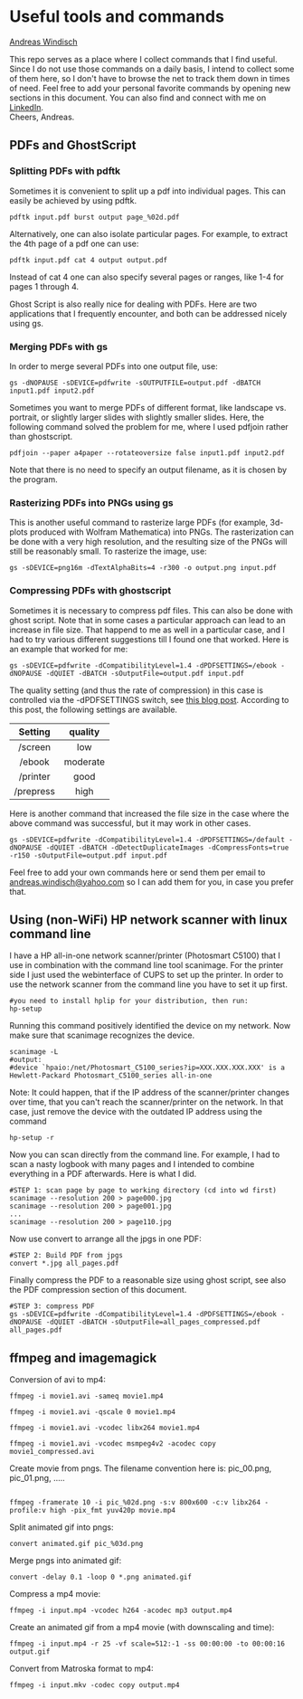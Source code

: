 # Useful tools and commands   
[Andreas Windisch](https://www.linkedin.com/in/andreas-windisch-physics/)   

This repo serves as a place where I collect commands that I find useful. Since I do not use those commands 
on a daily basis, I intend to collect some of them here, so I don't have to browse the net to track them down in times of need.
Feel free to add your personal favorite commands by opening new sections in this document. You can also find and connect with me on [LinkedIn](https://www.linkedin.com/in/andreas-windisch-physics/).    
Cheers, Andreas.   


## PDFs and GhostScript
### Splitting PDFs with pdftk
Sometimes it is convenient to split up a pdf into individual pages. This can easily be achieved by using pdftk.
```{bash}
pdftk input.pdf burst output page_%02d.pdf
```

Alternatively, one can also isolate particular pages. For example, to extract the 4th page of a pdf one can use:
```{bash}
pdftk input.pdf cat 4 output output.pdf
```
Instead of cat 4 one can also specify several pages or ranges, like 1-4 for pages 1 through 4.

Ghost Script is also really nice for dealing with PDFs. Here are two applications that I frequently encounter, and both can be addressed nicely using gs.   
### Merging PDFs with gs
In order to merge several PDFs into one output file, use:
```{bash}
gs -dNOPAUSE -sDEVICE=pdfwrite -sOUTPUTFILE=output.pdf -dBATCH input1.pdf input2.pdf
```
Sometimes you want to merge PDFs of different format, like landscape vs. portrait, or slightly larger slides with slightly smaller slides. 
Here, the following command solved the problem for me, where I used pdfjoin rather than ghostscript.
```{bash}
pdfjoin --paper a4paper --rotateoversize false input1.pdf input2.pdf
```
Note that there is no need to specify an output filename, as it is chosen by the program.

### Rasterizing PDFs into PNGs using gs
This is another useful command to rasterize large PDFs (for example, 3d-plots produced with Wolfram Mathematica) 
into PNGs. The rasterization can be done with a very high resolution, and the resulting size of the PNGs will still be reasonably small.
To rasterize the image, use:
```{bash}
gs -sDEVICE=png16m -dTextAlphaBits=4 -r300 -o output.png input.pdf
``` 

### Compressing PDFs with ghostscript
Sometimes it is necessary to compress pdf files. This can also be done with ghost script. Note that in some cases a particular approach can lead to an increase in file size. That happend to me as well in a particular case, and I had to try various different suggestions till I found one that worked. Here is an example that worked for me:
```{bash}
gs -sDEVICE=pdfwrite -dCompatibilityLevel=1.4 -dPDFSETTINGS=/ebook -dNOPAUSE -dQUIET -dBATCH -sOutputFile=output.pdf input.pdf
```
The quality setting (and thus the rate of compression) in this case is controlled via the -dPDFSETTINGS switch, see [this blog post](https://blog.virtualzone.de/2012/11/how-to-reduce-pdf-file-size-in-linux.html). According to this post, the following settings are available.   
   

| Setting  | quality  |
|:--------:|:--------:|
|\/screen  | low      |
|\/ebook   | moderate |
|\/printer | good     |
|\/prepress| high     |
   

Here is another command that increased the file size in the case where the above command was successful, but it may work in other cases.   

```{bash}
gs -sDEVICE=pdfwrite -dCompatibilityLevel=1.4 -dPDFSETTINGS=/default -dNOPAUSE -dQUIET -dBATCH -dDetectDuplicateImages -dCompressFonts=true -r150 -sOutputFile=output.pdf input.pdf
```
Feel free to add your own commands here or send them per email to andreas.windisch@yahoo.com so I can add them for you, in case you prefer that.   

## Using (non-WiFi) HP network scanner with linux command line   
I have a HP all-in-one network scanner/printer (Photosmart C5100) that I use in combination with the command line tool scanimage. For the printer side I just used the webinterface of CUPS to set up the printer. In order to use the network scanner from the command line you have to set it up first.   
```{bash}
#you need to install hplip for your distribution, then run:
hp-setup
```
Running this command positively identified the device on my network. Now make sure that scanimage recognizes the device.   
 
 ```{bash}
scanimage -L
#output:
#device `hpaio:/net/Photosmart_C5100_series?ip=XXX.XXX.XXX.XXX' is a Hewlett-Packard Photosmart_C5100_series all-in-one
```
Note: It could happen, that if the IP address of the scanner/printer changes over time, that you can't reach the scanner/printer on the network. In that case, just remove the device with the outdated IP address using the command   

```{bash}
hp-setup -r
```

Now you can scan directly from the command line. For example, I had to scan a nasty logbook with many pages and I intended to combine everything in a PDF afterwards. Here is what I did.   

```{bash}
#STEP 1: scan page by page to working directory (cd into wd first)
scanimage --resolution 200 > page000.jpg
scanimage --resolution 200 > page001.jpg
...
scanimage --resolution 200 > page110.jpg
```
Now use convert to arrange all the jpgs in one PDF:   
```{bash}
#STEP 2: Build PDF from jpgs
convert *.jpg all_pages.pdf
``` 
Finally compress the PDF to a reasonable size using ghost script, see also the PDF compression section of this document.   

```{bash}
#STEP 3: compress PDF
gs -sDEVICE=pdfwrite -dCompatibilityLevel=1.4 -dPDFSETTINGS=/ebook -dNOPAUSE -dQUIET -dBATCH -sOutputFile=all_pages_compressed.pdf all_pages.pdf
```

## ffmpeg and imagemagick
Conversion of avi to mp4:
```{bash}
ffmpeg -i movie1.avi -sameq movie1.mp4

ffmpeg -i movie1.avi -qscale 0 movie1.mp4

ffmpeg -i movie1.avi -vcodec libx264 movie1.mp4

ffmpeg -i movie1.avi -vcodec msmpeg4v2 -acodec copy movie1_compressed.avi 
```
Create movie from pngs. The filename convention here is: pic_00.png, pic_01.png, .....
```{bash}

ffmpeg -framerate 10 -i pic_%02d.png -s:v 800x600 -c:v libx264 -profile:v high -pix_fmt yuv420p movie.mp4

```
Split animated gif into pngs:
```{bash}
convert animated.gif pic_%03d.png
```
Merge pngs into animated gif:
```{bash}
convert -delay 0.1 -loop 0 *.png animated.gif
```   
   
Compress a mp4 movie:
```{bash}
ffmpeg -i input.mp4 -vcodec h264 -acodec mp3 output.mp4
```   
   
Create an animated gif from a mp4 movie (with downscaling and time):   
```{bash}   
ffmpeg -i input.mp4 -r 25 -vf scale=512:-1 -ss 00:00:00 -to 00:00:16 output.gif
```
   
Convert from Matroska format to mp4:   
```{bash}
ffmpeg -i input.mkv -codec copy output.mp4
```   
   




